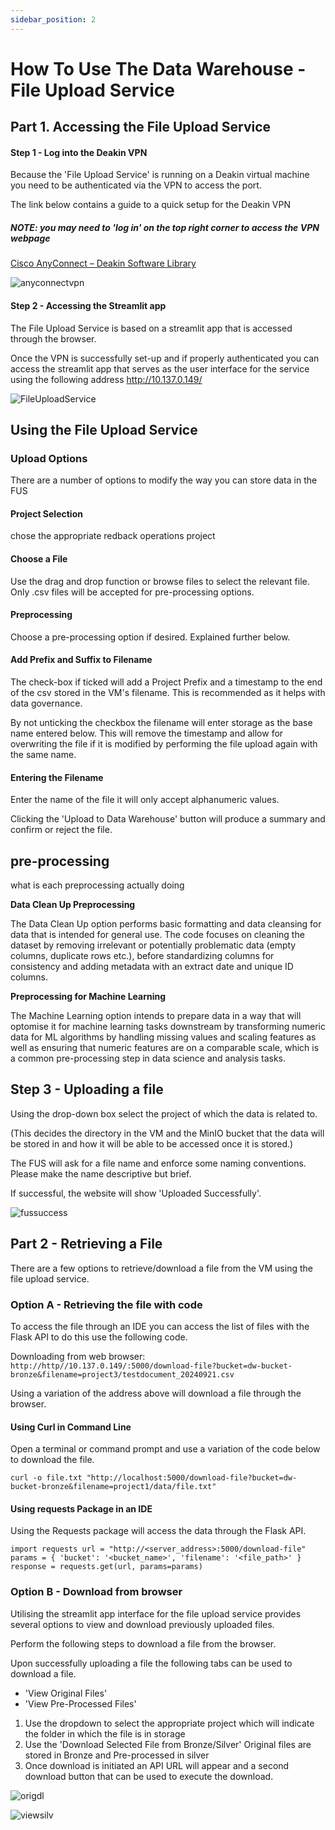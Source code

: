 ```yaml
--- 
sidebar_position: 2
---
```

<!-- This can be in the onboarding topics -->
# How To Use The Data Warehouse - File Upload Service

## Part 1. Accessing the File Upload Service

#### Step 1 - Log into the Deakin VPN

Because the 'File Upload Service' is running on a Deakin virtual machine you need to be authenticated via the VPN to access the port.

The link below contains a guide to a quick setup for the Deakin VPN
##### NOTE: you may need to 'log in' on the top right corner to access the VPN webpage
[Cisco AnyConnect – Deakin Software Library](https://software.deakin.edu.au/2019/04/16/cisco-anyconnect/)

![anyconnectvpn](./pictures/anyconnectvpn.png)

#### Step 2 - Accessing the Streamlit app

The File Upload Service is based on a streamlit app that is accessed through the browser. 

Once the VPN is successfully set-up and if properly authenticated you can access the streamlit app that serves as the user interface for the service using the following address
				http://10.137.0.149/

![FileUploadService](./pictures/FileUploadService.png)


## Using the File Upload Service 

### Upload Options 
There are a number of options to modify the way you can store data in the FUS 

#### Project Selection
chose the appropriate redback operations project 

#### Choose a File
Use the drag and drop function or browse files to select the relevant file.
Only .csv files will be accepted for pre-processing options.

#### Preprocessing 
Choose a pre-processing option if desired. Explained further below.

#### Add Prefix and Suffix to Filename
The check-box if ticked will add a Project Prefix and a timestamp to the end of the csv stored in the VM's filename. This is recommended as it helps with data governance.

By not unticking the checkbox the filename will enter storage as the base name entered below. This will remove the timestamp and allow for overwriting the file if it is modified by performing the file upload again with the same name.

#### Entering the Filename
Enter the name of the file it will only accept alphanumeric values.

Clicking the 'Upload to Data Warehouse' button will produce a summary and confirm or reject the file.

## pre-processing 
what is each preprocessing actually doing

**Data Clean Up Preprocessing**

The Data Clean Up option performs basic formatting and data cleansing for data that is intended for general use. The code focuses on cleaning the dataset by removing irrelevant or potentially problematic data (empty columns, duplicate rows etc.), before standardizing columns for consistency and adding metadata with an extract date and unique ID columns.


**Preprocessing for Machine Learning** 

The Machine Learning option intends to prepare data in a way that will optomise it for machine learning tasks downstream by transforming numeric data for ML algorithms by handling missing values and scaling features as well as ensuring that numeric features are on a comparable scale, which is a common pre-processing step in data science and analysis tasks.


## Step 3 - Uploading a file

Using the drop-down box select the project of which the data is related to.

(This decides the directory in the VM and the MinIO bucket that the data will be stored in and how it will be able to be accessed once it is stored.)

The FUS will ask for a file name and enforce some naming conventions.
Please make the name descriptive but brief.

If successful, the website will show 'Uploaded Successfully'.

![fussuccess](./pictures/fussuccess.png)

## Part 2 - Retrieving a File

There are a few options to retrieve/download a file from the VM using the file upload service.

### Option A - Retrieving the file with code

To access the file through an IDE you can access the list of files with the Flask API
to do this use the following code.

Downloading from web browser:
`http://http//10.137.0.149/:5000/download-file?bucket=dw-bucket-bronze&filename=project3/testdocument_20240921.csv`

Using a variation of the address above will download a file through the browser.

#### Using Curl in Command Line

Open a terminal or command prompt and use a variation of the code below to download the file.

`curl -o file.txt "http://localhost:5000/download-file?bucket=dw-bucket-bronze&filename=project1/data/file.txt"`


#### Using requests Package in an IDE

Using the Requests package will access the data through the Flask API.
```
import requests url = "http://<server_address>:5000/download-file" params = { 'bucket': '<bucket_name>', 'filename': '<file_path>' } response = requests.get(url, params=params)
```

### Option B - Download from browser

Utilising the streamlit app interface for the file upload service provides several options to view and download previously uploaded files.

Perform the following steps to download a file from the browser.

Upon successfully uploading a file the following tabs can be used to download a file. 

 - 'View Original Files'
 - 'View Pre-Processed Files'

1. Use the dropdown to select the appropriate project which will indicate the folder in which the file is in storage
2. Use the 'Download Selected File from Bronze/Silver' 
Original files are stored in Bronze and Pre-processed in silver
3. Once download is initiated an API URL will appear and a second download button that can be used to execute the download.


![origdl](./pictures/origdl.png)

![viewsilv](./pictures/viewsilv.png)